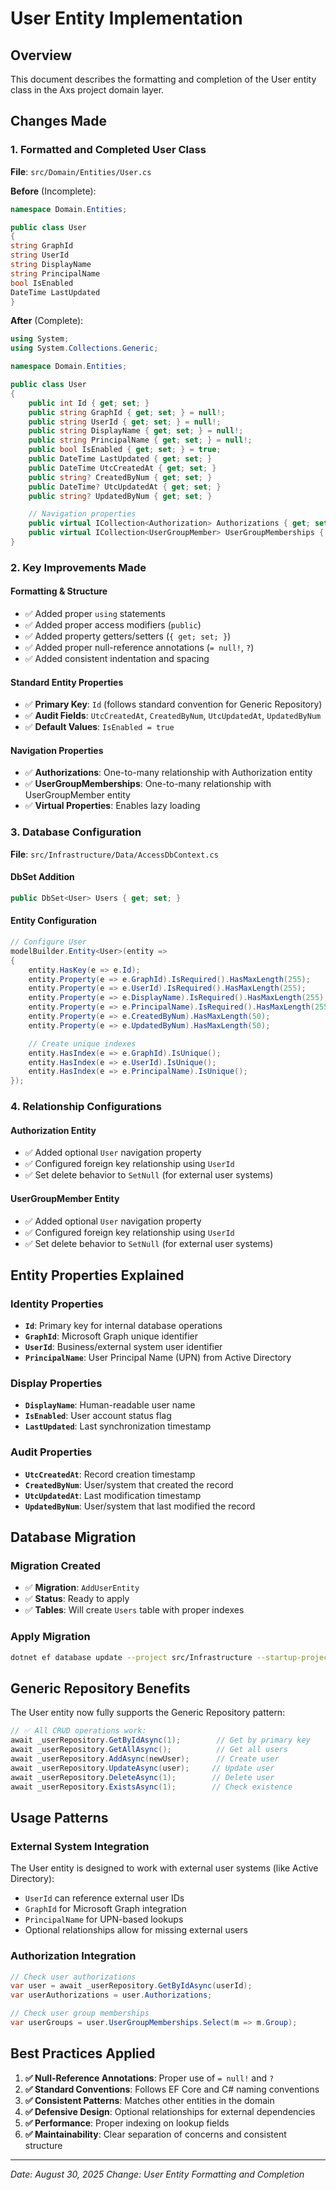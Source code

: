 # User Entity Implementation

## Overview
This document describes the formatting and completion of the User entity class in the Axs project domain layer.

## Changes Made

### 1. **Formatted and Completed User Class**
**File**: `src/Domain/Entities/User.cs`

**Before** (Incomplete):
```csharp
namespace Domain.Entities;

public class User
{
string GraphId
string UserId
string DisplayName
string PrincipalName
bool IsEnabled
DateTime LastUpdated    
}
```

**After** (Complete):
```csharp
using System;
using System.Collections.Generic;

namespace Domain.Entities;

public class User
{
    public int Id { get; set; }
    public string GraphId { get; set; } = null!;
    public string UserId { get; set; } = null!;
    public string DisplayName { get; set; } = null!;
    public string PrincipalName { get; set; } = null!;
    public bool IsEnabled { get; set; } = true;
    public DateTime LastUpdated { get; set; }
    public DateTime UtcCreatedAt { get; set; }
    public string? CreatedByNum { get; set; }
    public DateTime? UtcUpdatedAt { get; set; }
    public string? UpdatedByNum { get; set; }

    // Navigation properties
    public virtual ICollection<Authorization> Authorizations { get; set; } = new List<Authorization>();
    public virtual ICollection<UserGroupMember> UserGroupMemberships { get; set; } = new List<UserGroupMember>();
}
```

### 2. **Key Improvements Made**

#### **Formatting & Structure**
- ✅ Added proper `using` statements
- ✅ Added proper access modifiers (`public`)
- ✅ Added property getters/setters (`{ get; set; }`)
- ✅ Added proper null-reference annotations (`= null!`, `?`)
- ✅ Added consistent indentation and spacing

#### **Standard Entity Properties**
- ✅ **Primary Key**: `Id` (follows standard convention for Generic Repository)
- ✅ **Audit Fields**: `UtcCreatedAt`, `CreatedByNum`, `UtcUpdatedAt`, `UpdatedByNum`
- ✅ **Default Values**: `IsEnabled = true`

#### **Navigation Properties**
- ✅ **Authorizations**: One-to-many relationship with Authorization entity
- ✅ **UserGroupMemberships**: One-to-many relationship with UserGroupMember entity
- ✅ **Virtual Properties**: Enables lazy loading

### 3. **Database Configuration**
**File**: `src/Infrastructure/Data/AccessDbContext.cs`

#### **DbSet Addition**
```csharp
public DbSet<User> Users { get; set; }
```

#### **Entity Configuration**
```csharp
// Configure User
modelBuilder.Entity<User>(entity =>
{
    entity.HasKey(e => e.Id);
    entity.Property(e => e.GraphId).IsRequired().HasMaxLength(255);
    entity.Property(e => e.UserId).IsRequired().HasMaxLength(255);
    entity.Property(e => e.DisplayName).IsRequired().HasMaxLength(255);
    entity.Property(e => e.PrincipalName).IsRequired().HasMaxLength(255);
    entity.Property(e => e.CreatedByNum).HasMaxLength(50);
    entity.Property(e => e.UpdatedByNum).HasMaxLength(50);

    // Create unique indexes
    entity.HasIndex(e => e.GraphId).IsUnique();
    entity.HasIndex(e => e.UserId).IsUnique();
    entity.HasIndex(e => e.PrincipalName).IsUnique();
});
```

### 4. **Relationship Configurations**

#### **Authorization Entity**
- ✅ Added optional `User` navigation property
- ✅ Configured foreign key relationship using `UserId`
- ✅ Set delete behavior to `SetNull` (for external user systems)

#### **UserGroupMember Entity**
- ✅ Added optional `User` navigation property  
- ✅ Configured foreign key relationship using `UserId`
- ✅ Set delete behavior to `SetNull` (for external user systems)

## Entity Properties Explained

### **Identity Properties**
- **`Id`**: Primary key for internal database operations
- **`GraphId`**: Microsoft Graph unique identifier
- **`UserId`**: Business/external system user identifier
- **`PrincipalName`**: User Principal Name (UPN) from Active Directory

### **Display Properties**
- **`DisplayName`**: Human-readable user name
- **`IsEnabled`**: User account status flag
- **`LastUpdated`**: Last synchronization timestamp

### **Audit Properties**
- **`UtcCreatedAt`**: Record creation timestamp
- **`CreatedByNum`**: User/system that created the record
- **`UtcUpdatedAt`**: Last modification timestamp
- **`UpdatedByNum`**: User/system that last modified the record

## Database Migration

### **Migration Created**
- ✅ **Migration**: `AddUserEntity`
- ✅ **Status**: Ready to apply
- ✅ **Tables**: Will create `Users` table with proper indexes

### **Apply Migration**
```bash
dotnet ef database update --project src/Infrastructure --startup-project src/Api
```

## Generic Repository Benefits

The User entity now fully supports the Generic Repository pattern:

```csharp
// ✅ All CRUD operations work:
await _userRepository.GetByIdAsync(1);        // Get by primary key
await _userRepository.GetAllAsync();          // Get all users
await _userRepository.AddAsync(newUser);      // Create user
await _userRepository.UpdateAsync(user);     // Update user
await _userRepository.DeleteAsync(1);        // Delete user
await _userRepository.ExistsAsync(1);        // Check existence
```

## Usage Patterns

### **External System Integration**
The User entity is designed to work with external user systems (like Active Directory):
- `UserId` can reference external user IDs
- `GraphId` for Microsoft Graph integration
- `PrincipalName` for UPN-based lookups
- Optional relationships allow for missing external users

### **Authorization Integration**
```csharp
// Check user authorizations
var user = await _userRepository.GetByIdAsync(userId);
var userAuthorizations = user.Authorizations;

// Check user group memberships
var userGroups = user.UserGroupMemberships.Select(m => m.Group);
```

## Best Practices Applied

1. **✅ Null-Reference Annotations**: Proper use of `= null!` and `?`
2. **✅ Standard Conventions**: Follows EF Core and C# naming conventions
3. **✅ Consistent Patterns**: Matches other entities in the domain
4. **✅ Defensive Design**: Optional relationships for external dependencies
5. **✅ Performance**: Proper indexing on lookup fields
6. **✅ Maintainability**: Clear separation of concerns and consistent structure

---
*Date: August 30, 2025*
*Change: User Entity Formatting and Completion*
